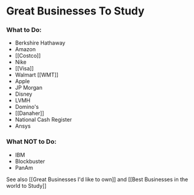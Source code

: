 # Great Businesses To Study

### What to Do:
- Berkshire Hathaway
- Amazon
- [[Costco]]
- Nike 
- [[Visa]]
- Walmart  [[WMT]]
- Apple
- JP Morgan
- Disney
- LVMH
- Domino's
- [[Danaher]]
- National Cash Register
- Ansys


### What NOT to Do:
- IBM
- Blockbuster
- PanAm


See also [[Great Businesses I'd like to own]] and [[Best Businesses in the world to Study]]